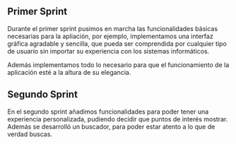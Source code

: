 ## Primer Sprint


Durante el primer sprint pusimos en marcha las funcionalidades básicas necesarias para la apliación, por ejemplo, implementamos una interfaz gráfica agradable y sencilla, que pueda ser comprendida por cualquier tipo de usuario sin importar su experiencia con los sistemas informáticos. 

Además implementamos todo lo necesario para que el funcionamiento de la aplicación esté a la altura de su elegancia. 


## Segundo Sprint

En el segundo sprint añadimos funcionalidades para poder tener una experiencia personalizada, pudiendo decidir que puntos de interés mostrar. Además se desarrolló un buscador, para poder estar atento a lo que de verdad buscas.
